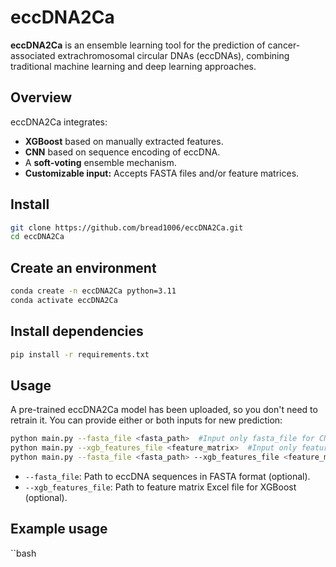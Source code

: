 # eccDNA2Ca

**eccDNA2Ca** is an ensemble learning tool for the prediction of cancer-associated extrachromosomal circular DNAs (eccDNAs), combining traditional machine learning and deep learning approaches.

## Overview

eccDNA2Ca integrates:
- **XGBoost** based on manually extracted features.
- **CNN** based on sequence encoding of eccDNA.
- A **soft-voting** ensemble mechanism.
- **Customizable input:** Accepts FASTA files and/or feature matrices.

## Install
```bash
git clone https://github.com/bread1006/eccDNA2Ca.git
cd eccDNA2Ca
```

## Create an environment
```bash
conda create -n eccDNA2Ca python=3.11
conda activate eccDNA2Ca
```

## Install  dependencies
```bash
pip install -r requirements.txt
```

## Usage
A pre-trained eccDNA2Ca model has been uploaded, so you don't need to retrain it. You can provide either or both inputs for new prediction:

```bash
python main.py --fasta_file <fasta_path>  #Input only fasta_file for CNN module
python main.py --xgb_features_file <feature_matrix>  #Input only feature_file for XGBoost module
python main.py --fasta_file <fasta_path> --xgb_features_file <feature_matrix>  #Input both 
```
- `--fasta_file`: Path to eccDNA sequences in FASTA format (optional).  
- `--xgb_features_file`: Path to feature matrix Excel file for XGBoost (optional).
## Example usage 
``bash 

